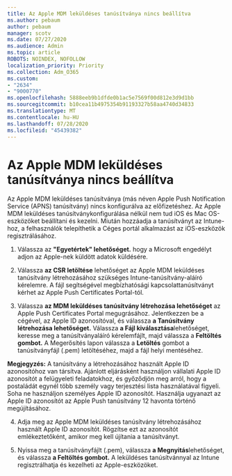 ```yaml
---
title: Az Apple MDM leküldéses tanúsítványa nincs beállítva
ms.author: pebaum
author: pebaum
manager: scotv
ms.date: 07/27/2020
ms.audience: Admin
ms.topic: article
ROBOTS: NOINDEX, NOFOLLOW
localization_priority: Priority
ms.collection: Adm_O365
ms.custom:
- "2634"
- "9000770"
ms.openlocfilehash: 5888eeb9b1dfde0b1ac5e7569f00d812e3d9d1bb
ms.sourcegitcommit: b10cea11b4975354b91193327b58aa4740d34833
ms.translationtype: MT
ms.contentlocale: hu-HU
ms.lasthandoff: 07/28/2020
ms.locfileid: "45439382"
---
```

# <a name="apple-mdm-push-certificate-has-not-been-set-up"></a>Az Apple MDM leküldéses tanúsítványa nincs beállítva

Az Apple MDM leküldéses tanúsítványa (más néven Apple Push Notification Service (APNS) tanúsítvány) nincs konfigurálva az előfizetéshez. Az Apple MDM leküldéses tanúsítványkonfigurálása nélkül nem tud iOS és Mac OS-eszközöket beállítani és kezelni. Miután hozzáadja a tanúsítványt az Intune-hoz, a felhasználók telepíthetik a Céges portál alkalmazást az iOS-eszközök regisztrálásához.

1. Válassza az **"Egyetértek" lehetőséget.** hogy a Microsoft engedélyt adjon az Apple-nek küldött adatok küldésére.

2. Válassza **az CSR letöltése** lehetőséget az Apple MDM leküldéses tanúsítvány létrehozásához szükséges Intune-tanúsítvány-aláíró kérelemre. A fájl segítségével megbízhatósági kapcsolattanúsítványt kérhet az Apple Push Certificates Portal-tól.

3. Válassza **az MDM leküldéses tanúsítvány létrehozása lehetőséget** az Apple Push Certificates Portal megugrásához. Jelentkezzen be a cégével, az Apple ID azonosítóval, és válassza **a Tanúsítvány létrehozása lehetőséget.** Válassza **a Fájl kiválasztása**lehetőséget, keresse meg a tanúsítványaláíró kérelemfájlt, majd válassza a **Feltöltés gombot.** A Megerősítés lapon válassza a **Letöltés** gombot a tanúsítványfájl (.pem) letöltéséhez, majd a fájl helyi mentéséhez.
 
**Megjegyzés:** A tanúsítvány a létrehozásához használt Apple ID azonosítóhoz van társítva. Ajánlott eljárásként használjon vállalati Apple ID azonosítót a felügyeleti feladatokhoz, és győződjön meg arról, hogy a postaládát egynél több személy vagy terjesztési lista használatával figyeli. Soha ne használjon személyes Apple ID azonosítót. Használja ugyanazt az Apple ID azonosítót az Apple Push tanúsítvány 12 havonta történő megújításához.
 
4. Adja meg az Apple MDM leküldéses tanúsítvány létrehozásához használt Apple ID azonosítót. Rögzítse ezt az azonosítót emlékeztetőként, amikor meg kell újítania a tanúsítványt.

5. Nyissa meg a tanúsítványfájlt (.pem), válassza **a Megnyitás**lehetőséget, és válassza **a Feltöltés gombot.** A leküldéses tanúsítvánnyal az Intune regisztrálhatja és kezelheti az Apple-eszközöket.